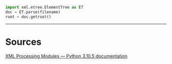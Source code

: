
```python
import xml.etree.ElementTree as ET
doc = ET.parse(filename)
root = doc.getroot()
```

----
# Sources
[XML Processing Modules — Python 3.10.5 documentation](https://docs.python.org/3/library/xml.html)
